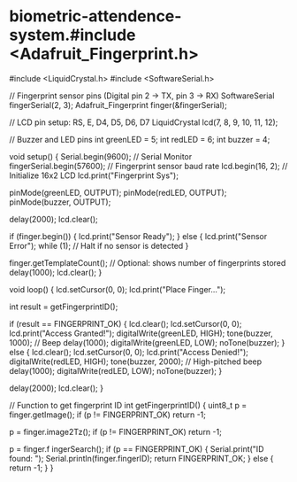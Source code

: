 # biometric-attendence-system.#include <Adafruit_Fingerprint.h>
#include <LiquidCrystal.h>
#include <SoftwareSerial.h>

// Fingerprint sensor pins (Digital pin 2 -> TX, pin 3 -> RX)
SoftwareSerial fingerSerial(2, 3);
Adafruit_Fingerprint finger(&fingerSerial);

// LCD pin setup: RS, E, D4, D5, D6, D7
LiquidCrystal lcd(7, 8, 9, 10, 11, 12);

// Buzzer and LED pins
int greenLED = 5;
int redLED = 6;
int buzzer = 4;

void setup() {
  Serial.begin(9600);            // Serial Monitor
  fingerSerial.begin(57600);     // Fingerprint sensor baud rate
  lcd.begin(16, 2);              // Initialize 16x2 LCD
  lcd.print("Fingerprint Sys");

  pinMode(greenLED, OUTPUT);
  pinMode(redLED, OUTPUT);
  pinMode(buzzer, OUTPUT);

  delay(2000);
  lcd.clear();

  if (finger.begin()) {
    lcd.print("Sensor Ready");
  } else {
    lcd.print("Sensor Error");
    while (1); // Halt if no sensor is detected
  }

  finger.getTemplateCount(); // Optional: shows number of fingerprints stored
  delay(1000);
  lcd.clear();
}

void loop() {
  lcd.setCursor(0, 0);
  lcd.print("Place Finger...");

  int result = getFingerprintID();

  if (result == FINGERPRINT_OK) {
    lcd.clear();
    lcd.setCursor(0, 0);
    lcd.print("Access Granted!");
    digitalWrite(greenLED, HIGH);
    tone(buzzer, 1000); // Beep
    delay(1000);
    digitalWrite(greenLED, LOW);
    noTone(buzzer);
  } else {
    lcd.clear();
    lcd.setCursor(0, 0);
    lcd.print("Access Denied!");
    digitalWrite(redLED, HIGH);
    tone(buzzer, 2000); // High-pitched beep
    delay(1000);
    digitalWrite(redLED, LOW);
    noTone(buzzer);
  }

  delay(2000);
  lcd.clear();
}

// Function to get fingerprint ID
int getFingerprintID() {
  uint8_t p = finger.getImage();
  if (p != FINGERPRINT_OK) return -1;

  p = finger.image2Tz();
  if (p != FINGERPRINT_OK) return -1;



  p = finger.f ingerSearch();
  if (p == FINGERPRINT_OK) {
    Serial.print("ID found: ");
    Serial.println(finger.fingerID);
    return FINGERPRINT_OK;
  } else {
    return -1;
  }
}
